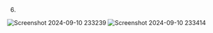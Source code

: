 6.

![Screenshot 2024-09-10 233239](https://github.com/user-attachments/assets/276bc7e1-5a23-45af-9fee-6d1b192e9823)
![Screenshot 2024-09-10 233414](https://github.com/user-attachments/assets/e11e10f8-d7b9-40de-9479-8ba255a1f4ab)
